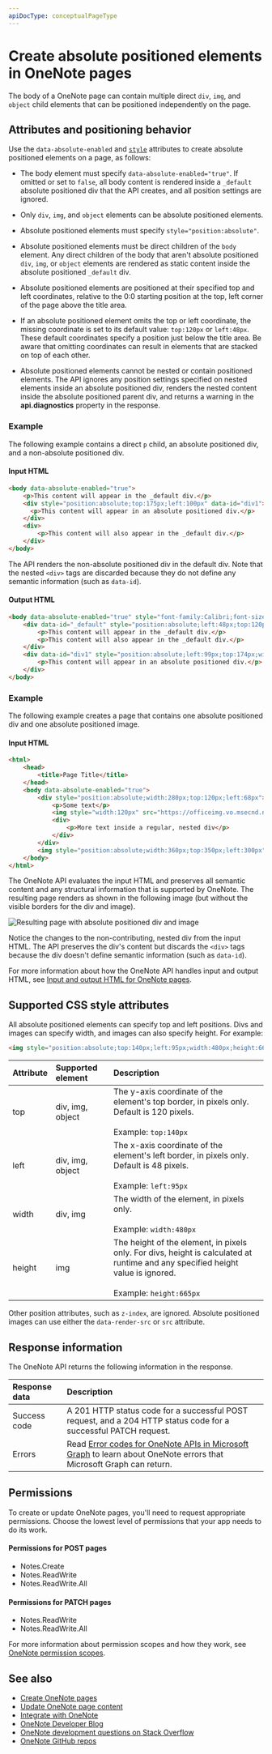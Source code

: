 ```yaml
---
apiDocType: conceptualPageType
---
```


# Create absolute positioned elements in OneNote pages

The body of a OneNote page can contain multiple direct `div`, `img`, and `object` child elements that can be positioned independently on the page.

<a name="attributes"></a>

## Attributes and positioning behavior

Use the `data-absolute-enabled` and [`style`](#supported-css-style-attributes) attributes to create absolute positioned elements on a page, as follows:

- The body element must specify `data-absolute-enabled="true"`. If omitted or set to `false`, all body content is rendered inside a `_default` absolute positioned div that the API creates, and all position settings are ignored.

- Only `div`, `img`, and `object` elements can be absolute positioned elements. 

- Absolute positioned elements must specify `style="position:absolute"`.

- Absolute positioned elements must be direct children of the `body` element. Any direct children of the body that aren't absolute positioned `div`, `img`, or `object` elements are rendered as static content inside the absolute positioned `_default` div.

- Absolute positioned elements are positioned at their specified top and left coordinates, relative to the 0:0 starting position at the top, left corner of the page above the title area.

- If an absolute positioned element omits the top or left coordinate, the missing coordinate is set to its default value: `top:120px` or `left:48px`. These default coordinates specify a position just below the title area. Be aware that omitting coordinates can result in elements that are stacked on top of each other.

- Absolute positioned elements cannot be nested or contain positioned elements. The API ignores any position settings specified on nested elements inside an absolute positioned div, renders the nested content inside the absolute positioned parent div, and returns a warning in the **api.diagnostics** property in the response.


### Example

The following example contains a direct `p` child, an absolute positioned div, and a non-absolute positioned div.

#### Input HTML  

   ```html 
   <body data-absolute-enabled="true">
       <p>This content will appear in the _default div.</p>
       <div style="position:absolute;top:175px;left:100px" data-id="div1">
         <p>This content will appear in an absolute positioned div.</p>
       </div>
       <div>
           <p>This content will also appear in the _default div.</p>
       </div>
   </body>
   ```

The API renders the non-absolute positioned div in the default div. Note that the nested `<div>` tags are discarded because they do not define any semantic information (such as `data-id`).

#### Output HTML 

   ```html 
   <body data-absolute-enabled="true" style="font-family:Calibri;font-size:11pt">
       <div data-id="_default" style="position:absolute;left:48px;top:120px;width:624px">
           <p>This content will appear in the _default div.</p>
           <p>This content will also appear in the _default div.</p>
       </div>
       <div data-id="div1" style="position:absolute;left:99px;top:174px;width:624px">
           <p>This content will appear in an absolute positioned div.</p>
       </div>
   </body>
   ```

### Example

The following example creates a page that contains one absolute positioned div and one absolute positioned image.


#### Input HTML  

```html 
<html>
    <head>
        <title>Page Title</title>
    </head>
    <body data-absolute-enabled="true">
        <div style="position:absolute;width:280px;top:120px;left:68px">
            <p>Some text</p>
            <img style="width:120px" src="https://officeimg.vo.msecnd.net/en-us/files/018/949/ZA103278226.png" />
            <div>
                <p>More text inside a regular, nested div</p>
            </div>
        </div>
        <img style="position:absolute;width:360px;top:350px;left:300px" src="https://officeimg.vo.msecnd.net/en-us/files/018/949/ZA103278226.png" />
    </body>
</html>
```
 
The OneNote API evaluates the input HTML and preserves all semantic content and any structural information that is supported by OneNote. The resulting page renders as shown in the following image (but without the visible borders for the div and image). 

![Resulting page with absolute positioned div and image](images/abs-pos.PNG)

Notice the changes to the non-contributing, nested div from the input HTML. The API preserves the div's content but discards the `<div>` tags because the div doesn't define semantic information (such as `data-id`).

For more information about how the OneNote API handles input and output HTML, see [Input and output HTML for OneNote pages](onenote_input_output_html.md).

<a name="style-attributes"></a>

## Supported CSS style attributes

All absolute positioned elements can specify top and left positions. Divs and images can specify width, and images can also specify height. For example:

```html
<img style="position:absolute;top:140px;left:95px;width:480px;height:665px" src="..." />
```

| Attribute | Supported element | Description |  
|:------|:------|:------|  
| top | div, img, object | The y-axis coordinate of the element's top border, in pixels only. Default is 120 pixels.<br/><br/>Example: `top:140px` |  
| left |  div, img, object  | The x-axis coordinate of the element's left border, in pixels only. Default is 48 pixels.<br/><br/>Example: `left:95px` |  
| width |  div, img  | The width of the element, in pixels only.<br/><br/>Example: `width:480px` |  
| height | img | The height of the element, in pixels only. For divs, height is calculated at runtime and any specified height value is ignored.<br/><br/>Example: `height:665px` |  
 
Other position attributes, such as `z-index`, are ignored. Absolute positioned images can use either the `data-render-src` or `src` attribute.


<a name="request-response-info"></a>

## Response information

The OneNote API returns the following information in the response.

| Response data | Description |  
|:------|:------|  
| Success code | A 201 HTTP status code for a successful POST request, and a 204 HTTP status code for a successful PATCH request. |  
| Errors | Read [Error codes for OneNote APIs in Microsoft Graph](onenote_error_codes.md) to learn about OneNote errors that Microsoft Graph can return. |  
  


<a name="permissions"></a>

## Permissions

To create or update OneNote pages, you'll need to request appropriate permissions. Choose the lowest level of permissions that your app needs to do its work.

#### Permissions for POST pages 

- Notes.Create
- Notes.ReadWrite
- Notes.ReadWrite.All  


#### Permissions for PATCH pages 

- Notes.ReadWrite
- Notes.ReadWrite.All

For more information about permission scopes and how they work, see [OneNote permission scopes](permissions_reference.md#notes-permissions).


<a name="see-also"></a>

## See also

- [Create OneNote pages](onenote-create-page.md)
- [Update OneNote page content](onenote_update_page.md)
- [Integrate with OneNote](integrate_with_onenote.md)
- [OneNote Developer Blog](https://go.microsoft.com/fwlink/?LinkID=390183)
- [OneNote development questions on Stack Overflow](https://go.microsoft.com/fwlink/?LinkID=390182)
- [OneNote GitHub repos](https://go.microsoft.com/fwlink/?LinkID=390178)  

